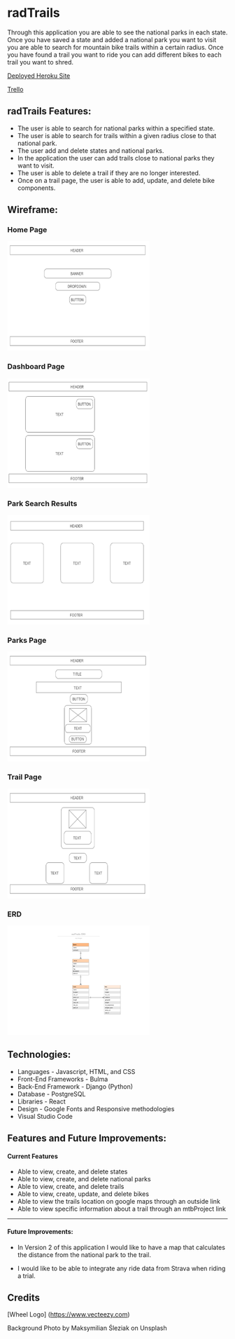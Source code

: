 # radTrails

Through this application you are able to see the national parks in each state. Once you have saved a state and added a national park you want to visit you are able to search for mountain bike trails within a certain radius. Once you have found a trail you want to ride you can add different bikes to each trail you want to shred.

[Deployed Heroku Site](https://rad-trails.herokuapp.com/)

[Trello](https://trello.com/b/3cPNl746/mtb-national-parks)

## radTrails Features:

* The user is able to search for national parks within a specified state.
* The user is able to search for trails within a given radius close to that national park.
* The user add and delete states and national parks.
* In the application the user can add trails close to national parks they want to visit.
* The user is able to delete a trail if they are no longer interested.
* Once on a trail page, the user is able to add, update, and delete bike components.

## Wireframe:

### Home Page
<img src='client/src/media/landing_page.png' alt='landing page' height=250 width=325/>

### Dashboard Page
<img src='client/src/media/dashboard.png' alt='login page' height=250 width=325/>

### Park Search Results
<img src='client/src/media/park_search_results.png' alt='user page' height=250 width=325/>

### Parks Page
<img src='client/src/media/park_page.png' alt='user page' height=250 width=325/>

### Trail Page
<img src='client/src/media/trail_page.png' alt='user page' height=250 width=325/>

### ERD
<img src='client/src/media/erd.png' alt='erd page' height=250 width=325/>

## Technologies:

* Languages - Javascript, HTML, and CSS
* Front-End Frameworks - Bulma
* Back-End Framework - Django (Python)
* Database - PostgreSQL
* Libraries - React
* Design - Google Fonts and Responsive methodologies
* Visual Studio Code

## Features and Future Improvements:

#### Current Features

* Able to view, create, and delete states
* Able to view, create, and delete national parks
* Able to view, create, and delete trails
* Able to view, create, update, and delete bikes
* Able to view the trails location on google maps through an outside link
* Able to view specific information about a trail through an mtbProject link

___

#### Future Improvements:

* In Version 2 of this application I would like to have a map that calculates the distance from the national park to the trail.

* I would like to be able to integrate any ride data from Strava when riding a trial.

## Credits

[Wheel Logo] (https://www.vecteezy.com)

Background Photo by Maksymilian Śleziak on Unsplash

